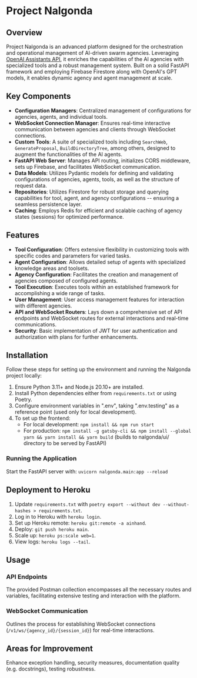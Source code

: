 # Project Nalgonda

## Overview

Project Nalgonda is an advanced platform designed for the orchestration and operational management of AI-driven swarm agencies. Leveraging [OpenAI Assistants API](https://platform.openai.com/docs/assistants/overview), it enriches the capabilities of the AI agencies with specialized tools and a robust management system. Built on a solid FastAPI framework and employing Firebase Firestore along with OpenAI's GPT models, it enables dynamic agency and agent management at scale.

## Key Components

- **Configuration Managers**: Centralized management of configurations for agencies, agents, and individual tools.
- **WebSocket Connection Manager**: Ensures real-time interactive communication between agencies and clients through WebSocket connections.
- **Custom Tools**: A suite of specialized tools including `SearchWeb`, `GenerateProposal`, `BuildDirectoryTree`, among others, designed to augment the functionalities of the AI agents.
- **FastAPI Web Server**: Manages API routing, initializes CORS middleware, sets up Firebase, and facilitates WebSocket communication.
- **Data Models**: Utilizes Pydantic models for defining and validating configurations of agencies, agents, tools, as well as the structure of request data.
- **Repositories**: Utilizes Firestore for robust storage and querying capabilities for tool, agent, and agency configurations -- ensuring a seamless persistence layer.
- **Caching**: Employs Redis for efficient and scalable caching of agency states (sessions) for optimized performance.

## Features

- **Tool Configuration**: Offers extensive flexibility in customizing tools with specific codes and parameters for varied tasks.
- **Agent Configuration**: Allows detailed setup of agents with specialized knowledge areas and toolsets.
- **Agency Configuration**: Facilitates the creation and management of agencies composed of configured agents.
- **Tool Execution**: Executes tools within an established framework for accomplishing a wide range of tasks.
- **User Management**: User access management features for interaction with different agencies.
- **API and WebSocket Routers**: Lays down a comprehensive set of API endpoints and WebSocket routes for external interactions and real-time communications.
- **Security**: Basic implementation of JWT for user authentication and authorization with plans for further enhancements.

## Installation

Follow these steps for setting up the environment and running the Nalgonda project locally:

1. Ensure Python 3.11+ and Node.js 20.10+ are installed.
2. Install Python dependencies either from `requirements.txt` or using Poetry.
3. Configure environment variables in ".env", taking ".env.testing" as a reference point (used only for local development).
4. To set up the frontend:
   - For local development: `npm install && npm run start`
   - For production: `npm install -g gatsby-cli && npm install --global yarn && yarn install && yarn build` (builds to nalgonda/ui/ directory to be served by FastAPI)

### Running the Application
Start the FastAPI server with: `uvicorn nalgonda.main:app --reload`

## Deployment to Heroku

1. Update `requirements.txt` with `poetry export --without dev --without-hashes > requirements.txt`.
2. Log in to Heroku with `heroku login`.
3. Set up Heroku remote: `heroku git:remote -a ainhand`.
4. Deploy: `git push heroku main`.
5. Scale up: `heroku ps:scale web=1`.
6. View logs: `heroku logs --tail`.

## Usage

### API Endpoints
The provided Postman collection encompasses all the necessary routes and variables, facilitating extensive testing and interaction with the platform.

### WebSocket Communication
Outlines the process for establishing WebSocket connections (`/v1/ws/{agency_id}/{session_id}`) for real-time interactions.

## Areas for Improvement
Enhance exception handling, security measures, documentation quality (e.g. docstrings), testing robustness.
